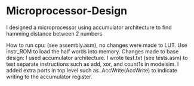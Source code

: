# Microprocessor-Design
I designed a microprocessor using accumulator architecture to find hamming distance between 2 numbers

How to run cpu:  (see assembly.asm),
 no changes were made to LUT. 
 Use instr_ROM to load the half words into memory. 
Changes made to base design:
 I used accumulator architecture.
  I wrote test.txt (see tests.asm) to test separate instructions such as
add, xor, and count1s in modelsim.
I added extra ports in top level such as .AccWrite(AccWrite) to indicate
writing to the accumulator register.
